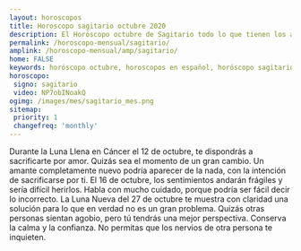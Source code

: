 ```yaml
---
layout: horoscopos
title: Horoscopo sagitario octubre 2020
description: El Horóscopo octubre de Sagitario todo lo que tienen los astros preparados para este mes, amor, trabajo, familia. Todo sobre astrologia, tarot, predicciones. Horoscopo gratis en español, predicciones y astrología.
permalink: /horoscopo-mensual/sagitario/
amplink: /horoscopo-mensual/amp/sagitario/
home: FALSE
keywords: horóscopo octubre, horoscopos en español, horóscopo sagitario octubre , horóscopo esperanza gracia, horoscop, horóscopos gratis, horoscopo sagitario, Tarot, Astrologia, Zodíaco, sagitario, horoscopo gratis, horoscopo del mes 
horoscopo:
 signo: sagitario
 video: NP7obINoakQ
ogimg: /images/mes/sagitario_mes.png
sitemap:
 priority: 1
 changefreq: 'monthly'
---
```



Durante la Luna Llena en Cáncer el 12 de octubre, te dispondrás a sacrificarte por amor. Quizás sea el momento de un gran cambio. Un amante completamente nuevo podría aparecer de la nada, con la intención de sacrificarse por ti. El 16 de octubre, los sentimientos andarán frágiles y sería difícil herirlos. Habla con mucho cuidado, porque podría ser fácil decir lo incorrecto. La Luna Nueva del 27 de octubre te muestra con claridad una solución para lo que en verdad no es un gran problema. Quizás otras personas sientan agobio, pero tú tendrás una mejor perspectiva. Conserva la calma y la confianza. No permitas que los nervios de otra persona te inquieten.
